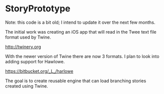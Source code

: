 StoryPrototype
==============

Note: this code is a bit old;  I intend to update it over the next few months.

The initial work was creating an iOS app that will read in the Twee text file format used by Twine.

http://twinery.org

With the newer version of Twine there are now 3 formats.  I plan to look into adding support for Hawlowe.

https://bitbucket.org/_L_/harlowe

The goal is to create reusable engine that can load branching stories created using Twine.
